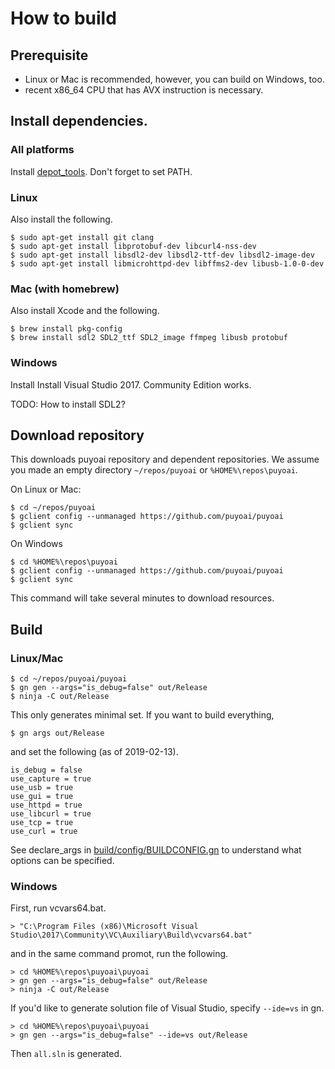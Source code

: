 # How to build

## Prerequisite

- Linux or Mac is recommended, however, you can build on Windows, too.
- recent x86_64 CPU that has AVX instruction is necessary.

## Install dependencies.

### All platforms

Install [depot_tools](https://commondatastorage.googleapis.com/chrome-infra-docs/flat/depot_tools/docs/html/depot_tools_tutorial.html#_setting_up).
Don't forget to set PATH.

### Linux

Also install the following.

```shell
$ sudo apt-get install git clang
$ sudo apt-get install libprotobuf-dev libcurl4-nss-dev
$ sudo apt-get install libsdl2-dev libsdl2-ttf-dev libsdl2-image-dev
$ sudo apt-get install libmicrohttpd-dev libffms2-dev libusb-1.0-0-dev
```

### Mac (with homebrew)

Also install Xcode and the following.

```shell
$ brew install pkg-config
$ brew install sdl2 SDL2_ttf SDL2_image ffmpeg libusb protobuf
```

### Windows

Install Install Visual Studio 2017. Community Edition works.

TODO: How to install SDL2?

## Download repository

This downloads puyoai repository and dependent repositories.
We assume you made an empty directory `~/repos/puyoai` or `%HOME%\repos\puyoai`.

On Linux or Mac:

```shell
$ cd ~/repos/puyoai
$ gclient config --unmanaged https://github.com/puyoai/puyoai
$ gclient sync
```

On Windows

```
$ cd %HOME%\repos\puyoai
$ gclient config --unmanaged https://github.com/puyoai/puyoai
$ gclient sync
```

This command will take several minutes to download resources. 

## Build

### Linux/Mac

```shell
$ cd ~/repos/puyoai/puyoai
$ gn gen --args="is_debug=false" out/Release
$ ninja -C out/Release
```

This only generates minimal set. If you want to build everything, 

```shell
$ gn args out/Release
```

and set the following (as of 2019-02-13).

```
is_debug = false
use_capture = true
use_usb = true
use_gui = true
use_httpd = true
use_libcurl = true
use_tcp = true
use_curl = true
```

See declare_args in [build/config/BUILDCONFIG.gn](build/config/BUILDCONFIG.gn) to understand what options can be specified.

### Windows

First, run vcvars64.bat.

```
> "C:\Program Files (x86)\Microsoft Visual Studio\2017\Community\VC\Auxiliary\Build\vcvars64.bat"
```

and in the same command promot, run the following.

```
> cd %HOME%\repos\puyoai\puyoai
> gn gen --args="is_debug=false" out/Release
> ninja -C out/Release
```

If you'd like to generate solution file of Visual Studio, specify `--ide=vs` in gn.

```
> cd %HOME%\repos\puyoai\puyoai
> gn gen --args="is_debug=false" --ide=vs out/Release
```

Then `all.sln` is generated.
